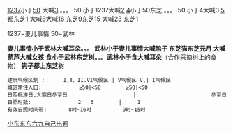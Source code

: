 [1237](1237.md)小于[50](50.md) 大喊[3](3.md) 。。。 50 小于1237大喊[2](2.md)
[4](4.md)小于50东芝        。。。 50 小于4大喊3
[5](5.md)都东芝1
大喊8大喊[16](16.md)  东芝[9](9.md)东芝15
大喊[23](23.md)  东芝1

1237=妻儿事情    50=武林

**妻儿事情小于武林大喊耳朵。。。 武林小于妻儿事情大喊鸭子
东芝猫东芝元月  大喊葫芦大喊女孩**
**食小于武林东芝树。。。武林小于食大喊耳朵**（合作采摘树上的食物）
**钩子都上东芝树**

```
建筑气候区划 :      I,Ⅱ，II.VI气侯区 | V气侯区 V,| I气候区
城区常住人口:            ≥50|<50        ≥50|<50
日照标准日:大寒日冬至日                     |                        冬至日
日照时数:               2   3        |     1
有效日照时间带:       8时~16时          9时~15时
```


[小东东东六九自己出题](小东东东六九自己出题.md)

